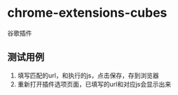 # chrome-extensions-cubes
谷歌插件

## 测试用例
1. 填写匹配的url，和执行的js，点击保存，存到浏览器
2. 重新打开插件选项页面，已填写的url和对应js会显示出来
